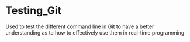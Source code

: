 # Testing_Git
Used to test the different command line in Git to have a better understanding as to how to effectively use them in real-time programming
